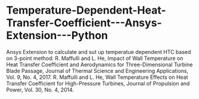 # Temperature-Dependent-Heat-Transfer-Coefficient---Ansys-Extension---Python

Ansys Extension to calculate and sut up temperatue dependent HTC based on 3-point method:
R. Maffulli and L. He, Impact of Wall Temperature on Heat Transfer Coefficient and Aerodynamics for Three-Dimensional Turbine Blade Passage, Journal of Thermal Science and Engineering Applications, Vol. 9, No. 4, 2017.
R. Maffulli and L. He, Wall Temperature Effects on Heat Transfer Coefficient for High-Pressure Turbines, Journal of Propulsion and Power, Vol. 30, No. 4, 2014.
